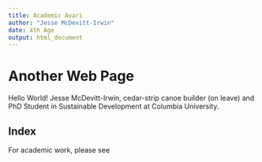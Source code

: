 ```yaml
---
title: Academic Avari
author: "Jesse McDevitt-Irwin"
date: 4th Age
output: html_document
---	
```


# Another Web Page
Hello World! Jesse McDevitt-Irwin, cedar-strip canoe builder (on leave) and PhD Student in Sustainable Development at Columbia University.

## Index
For academic work, please see